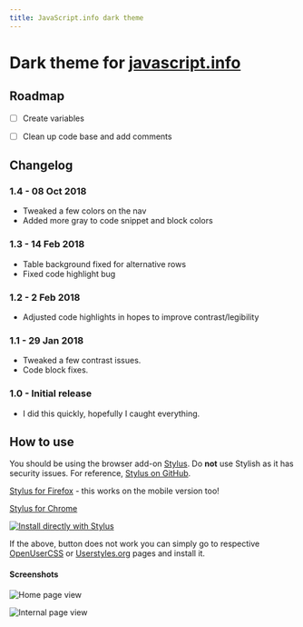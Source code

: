 ```yaml
---
title: JavaScript.info dark theme
---
```


# Dark theme for [javascript.info](http://javascript.info)

## Roadmap

- [ ] Create variables
- [ ] Clean up code base and add comments


## Changelog

### **1.4 - 08 Oct 2018**

- Tweaked a few colors on the nav
- Added more gray to code snippet and block colors


### **1.3 - 14 Feb 2018**

- Table background fixed for alternative rows
- Fixed code highlight bug


### **1.2 - 2 Feb 2018**

- Adjusted code highlights in hopes to improve contrast/legibility


### **1.1 - 29 Jan 2018**

- Tweaked a few contrast issues.
- Code block fixes.


### **1.0 - Initial release**

- I did this quickly, hopefully I caught everything.

## How to use

You should be using the browser add-on [Stylus](https://add0n.com/stylus.html). Do **not** use Stylish as it has security issues. For reference, [Stylus on GitHub](https://github.com/openstyles/stylus).

[Stylus for Firefox](https://addons.mozilla.org/en-US/firefox/addon/styl-us/) - this works on the mobile version too!

[Stylus for Chrome](https://chrome.google.com/webstore/detail/stylus/clngdbkpkpeebahjckkjfobafhncgmne?hl=en)

[![Install directly with Stylus](https://img.shields.io/badge/Install%20directly%20with-Stylus-00adad.svg)](https://raw.githubusercontent.com/obscuredetour/javascript-info-dark/master/js-info-dark.user.css)

If the above, button does not work you can simply go to respective [OpenUserCSS](https://openusercss.org/theme/5bbfc9e57dd88f0c002c0713) or [Userstyles.org](https://userstyles.org/styles/154816/javascript-info-dark-theme) pages and install it.

#### Screenshots

![Home page view](https://raw.githubusercontent.com/obscuredetour/javascript-info-dark/master/ss-homepage.png)

![Internal page view](https://raw.githubusercontent.com/obscuredetour/javascript-info-dark/master/ss-js-functions.png)